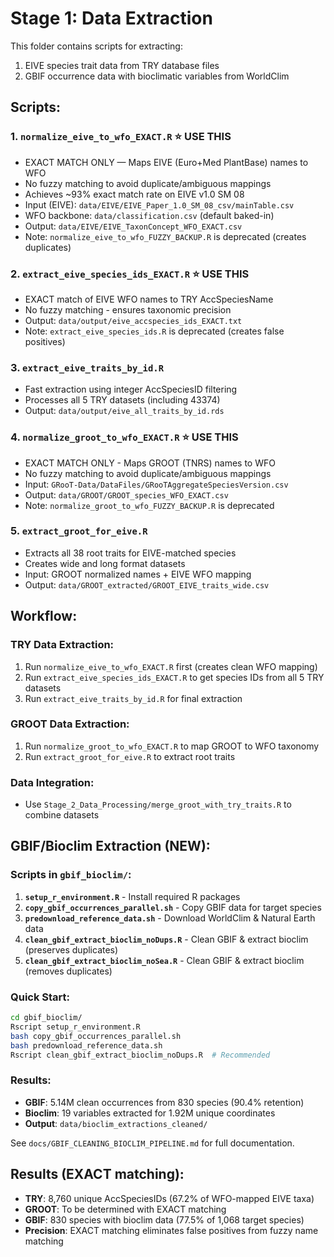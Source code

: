 # Stage 1: Data Extraction

This folder contains scripts for extracting:
1. EIVE species trait data from TRY database files
2. GBIF occurrence data with bioclimatic variables from WorldClim

## Scripts:

### 1. `normalize_eive_to_wfo_EXACT.R` ⭐ **USE THIS**
- EXACT MATCH ONLY — Maps EIVE (Euro+Med PlantBase) names to WFO
- No fuzzy matching to avoid duplicate/ambiguous mappings
- Achieves ~93% exact match rate on EIVE v1.0 SM 08
- Input (EIVE): `data/EIVE/EIVE_Paper_1.0_SM_08_csv/mainTable.csv`
- WFO backbone: `data/classification.csv` (default baked-in)
- Output: `data/EIVE/EIVE_TaxonConcept_WFO_EXACT.csv`
- Note: `normalize_eive_to_wfo_FUZZY_BACKUP.R` is deprecated (creates duplicates)

### 2. `extract_eive_species_ids_EXACT.R` ⭐ **USE THIS**
- EXACT match of EIVE WFO names to TRY AccSpeciesName
- No fuzzy matching - ensures taxonomic precision
- Output: `data/output/eive_accspecies_ids_EXACT.txt`
- Note: `extract_eive_species_ids.R` is deprecated (creates false positives)

### 3. `extract_eive_traits_by_id.R`
- Fast extraction using integer AccSpeciesID filtering
- Processes all 5 TRY datasets (including 43374)
- Output: `data/output/eive_all_traits_by_id.rds`

### 4. `normalize_groot_to_wfo_EXACT.R` ⭐ **USE THIS**
- EXACT MATCH ONLY - Maps GROOT (TNRS) names to WFO
- No fuzzy matching to avoid duplicate/ambiguous mappings
- Input: `GRooT-Data/DataFiles/GRooTAggregateSpeciesVersion.csv`
- Output: `data/GROOT/GROOT_species_WFO_EXACT.csv`
- Note: `normalize_groot_to_wfo_FUZZY_BACKUP.R` is deprecated

### 5. `extract_groot_for_eive.R`
- Extracts all 38 root traits for EIVE-matched species
- Creates wide and long format datasets
- Input: GROOT normalized names + EIVE WFO mapping
- Output: `data/GROOT_extracted/GROOT_EIVE_traits_wide.csv`

## Workflow:

### TRY Data Extraction:
1. Run `normalize_eive_to_wfo_EXACT.R` first (creates clean WFO mapping)
2. Run `extract_eive_species_ids_EXACT.R` to get species IDs from all 5 TRY datasets
3. Run `extract_eive_traits_by_id.R` for final extraction

### GROOT Data Extraction:
1. Run `normalize_groot_to_wfo_EXACT.R` to map GROOT to WFO taxonomy
2. Run `extract_groot_for_eive.R` to extract root traits

### Data Integration:
- Use `Stage_2_Data_Processing/merge_groot_with_try_traits.R` to combine datasets

## GBIF/Bioclim Extraction (NEW):

### Scripts in `gbif_bioclim/`:

1. **`setup_r_environment.R`** - Install required R packages
2. **`copy_gbif_occurrences_parallel.sh`** - Copy GBIF data for target species
3. **`predownload_reference_data.sh`** - Download WorldClim & Natural Earth data
4. **`clean_gbif_extract_bioclim_noDups.R`** - Clean GBIF & extract bioclim (preserves duplicates)
5. **`clean_gbif_extract_bioclim_noSea.R`** - Clean GBIF & extract bioclim (removes duplicates)

### Quick Start:
```bash
cd gbif_bioclim/
Rscript setup_r_environment.R
bash copy_gbif_occurrences_parallel.sh
bash predownload_reference_data.sh
Rscript clean_gbif_extract_bioclim_noDups.R  # Recommended
```

### Results:
- **GBIF**: 5.14M clean occurrences from 830 species (90.4% retention)
- **Bioclim**: 19 variables extracted for 1.92M unique coordinates
- **Output**: `data/bioclim_extractions_cleaned/`

See `docs/GBIF_CLEANING_BIOCLIM_PIPELINE.md` for full documentation.

## Results (EXACT matching):
- **TRY**: 8,760 unique AccSpeciesIDs (67.2% of WFO-mapped EIVE taxa)
- **GROOT**: To be determined with EXACT matching
- **GBIF**: 830 species with bioclim data (77.5% of 1,068 target species)
- **Precision**: EXACT matching eliminates false positives from fuzzy name matching
